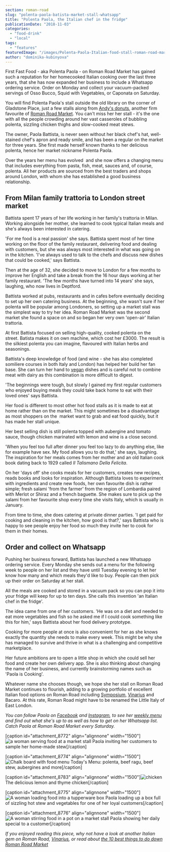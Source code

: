 ```yaml
---
section: roman-road
slug: "polenta-paola-batista-market-stall-whatsapp"
title: "Polenta Paola, the Italian chef in the fridge"
publicationDate: "2018-11-03"
categories: 
  - "food-drink"
  - "local"
tags: 
  - "features"
featuredImage: "/images/Polenta-Paola-Italian-food-stall-roman-road-market-09.jpg"
author: "dominika-kubinyova"
---
```


First Fast Food - aka Polenta Paola - on Roman Road Market has gained such a reputation for her homecooked Italian cooking over the last three years, that she has now expanded her business to include a Whatsapp ordering service. Order on Monday and collect your vacuum-packed servings of Osso Bucco, Squid with Vegetables, or Caponata on Saturday.

You will find Polenta Paola's stall outside the old library on the corner of Gladstone Place, just a few stalls along from [Andy's donuts](https://romanroadlondon.com/candi-donut-co-roman-road-market/), another firm favourite of [Roman Road Market](https://romanroadlondon.com/best-things-to-do-on-roman-road-market/). You can't miss her her stall - it's the one with all the people crowding around her vast casseroles of bubbling polenta, sizzling chicken thighs and slow-cooked meat stews.

The owner, Paola Battista, is never seen without her black chef's hat, well-stained chef's apron and ready smile, and has been a regular on the market for three years. She first made herself known thanks to her delicious polenta, hence her market nickname Polenta Paola.

Over the years her menu has evolved  and she now offers a changing menu that includes everything from pasta, fish, meat, sauces and, of course, polenta. All her products are sourced from the best traders and shops around London, with whom she has established a good business relationship.

## From Milan family trattoria to London street market

Battista spent 17 years of her life working in her family's trattoria in Milan. Working alongside her mother, she learned to cook typical Italian meals and she's always been interested in catering.

'For me food is a real passion' she says. Battista spent most of her time working on the floor of the family restaurant, delivering food and dealing with customers, but she was always most interested in what was going on in the kitchen. 'I've always used to talk to the chefs and discuss new dishes that could be cooked,' says Battista.

Then at the age of 32, she decided to move to London for a few months to improve her English and take a break from the 16 hour days working at her family restaurant. 'The few months have turned into 14 years' she says, laughing, who now lives in Deptford.

Battista worked at pubs, restaurants and in cafes before eventually deciding to set up her own catering business. At the beginning, she wasn't sure if her polenta will be popular among Londoners, so setting up a market stall was the simplest way to try her idea. Roman Road Market was the second market she found a space on and so began her very own 'open-air' Italian trattoria.

At first Battista focused on selling high-quality, cooked polenta on the street. Batista makes it on own machine, which cost her £3000. The result is the silkiest polenta you can imagine, flavoured with Italian herbs and seasonings.

Battista's deep knowledge of food (and wine - she has also completed somiliere courses in both Italy and London) has helped her build her fan base. She can turn her hand to [vegan](https://romanroadlondon.com/best-local-vegan-vegetarian-cafes-shops/) dishes and is careful not to combine meat with dairy as this combination is more difficult to digest.

'The beginnings were tough, but slowly I gained my first regular customers who enjoyed buying meals they could take back home to eat with their loved ones' says Battista.

Her food is different to most other hot food stalls as it is made to eat at home rather than on the market. This might sometimes be a disadvantage as most shoppers on the  market want to grab and eat food quickly, but it has made her stall unique.

Her best selling dish is still polenta topped with aubergine and tomato sauce, though chicken marinated with lemon and wine is a close second.

'When you feel too full after dinner you feel too lazy to do anything else, like for example have sex. My food allows you to do that,' she says, laughing. The inspiration for her meals comes from her mother and an old Italian cook book dating back to 1929 called _Il Talismano Della Felicita_.

On her 'days off' she cooks meals for her customers, creates new recipes, reads books and looks for inspiration. Although Battista loves to experiment with ingredients and create new foods, her own favourite dish is rather simple; fresh salami 'from the farmer' from the region of Lombardia paired with Merlot or Shiraz and a french baguette. She makes sure to pick up the salami from her favourite shop every time she visits Italy, which is usually in January.

From time to time, she does catering at private dinner parties. 'I get paid for cooking and cleaning in the kitchen, how good is that?,' says Battista who is happy to see people enjoy her food so much they invite her to cook for them in their homes.

## Order and collect on Whatsapp

Pushing her business forward, Battista has launched a new Whatsapp ordering service. Every Monday she sends out a menu for the following week to people on her list and they have until Tuesday evening to let her know how many and which meals they'd like to buy. People can then pick up their order on Saturday at her stall.

All the meals are cooked and stored in a vacuum pack so you can pop it into your fridge will keep for up to ten days. She calls this invention 'an Italian chef in the fridge'.

The idea came from one of her customers. 'He was on a diet and needed to eat more vegetables and fish so he asked me if I could cook something like this for him,' says Battista about her food delivery prototype.

Cooking for more people at once is also convenient for her as she knows exactly the quantity she needs to make every week. This might be why she has managed to survive and thrive in what is a challenging and competitive marketplace.

Her future ambitions are to open a little shop in which she could sell her food and create her own delivery app. She is also thinking about changing the name of her business, and currently brainstorming names such as 'Paola is Cooking'.

Whatever name she chooses though, we hope she her stall on Roman Road Market continues to flourish, adding to a growing portfolio of excellent Italian food options on Roman Road including [Symposium](https://romanroadlondon.com/symposium-negroni-cocktail-recipe/), [Vinarius](https://romanroadlondon.com/vinarius-bringing-italian-french-now-english-wines-roman-road/) and Bacaro. At this rate, Roman Road might have to be renamed the Little Italy of East London.

_You can follow Paola on [Facebook](https://www.facebook.com/First-Fast-Food-LTD-1595783507353083/) and [Instagram](https://www.instagram.com/paolaukfff/), to see her [weekly menu](https://www.firstfastfood.co.uk/menu) and find out what she's up to as well as how to get on her Whatsapp list. Catch Paola at Roman Road Market every Saturday._

\[caption id="attachment\_8772" align="alignnone" width="1500"\]![a woman serving food at a market stall](/images/Polenta-Paola-Italian-food-stall-roman-road-market-02.jpg) Paola inviting her customers to sample her home-made stew\[/caption\]

\[caption id="attachment\_8774" align="alignnone" width="1500"\]![Chalk board with food menu](/images/Polenta-Paola-Italian-food-stall-roman-road-market-05.jpg) Today's Menu: polenta, beef ragu, beef stew, aubergines and more\[/caption\]

\[caption id="attachment\_8783" align="alignnone" width="1500"\]![chicken](/images/Paola-Roman-Road-Market-lemon-thyme-chicken.jpg) The delicious lemon and thyme chicken\[/caption\]

\[caption id="attachment\_8775" align="alignnone" width="1500"\]![A woman loading food into a tupperware box](/images/Polenta-Paola-Italian-food-stall-roman-road-market-06.jpg) Paola loading up a box full of sizzling hot stew and vegetables for one of her loyal customers\[/caption\]

\[caption id="attachment\_8776" align="alignnone" width="1500"\]![A woman stirring food in a pot on a market stall](/images/Polenta-Paola-Italian-food-stall-roman-road-market-13.jpg) Paola showing her daily special to a customer\[/caption\]

_If you enjoyed reading this piece, why not have a look at another Italian gem on Roman Road, [Vinarius](https://romanroadlondon.com/vinarius-bringing-italian-french-now-english-wines-roman-road/), or read about [the 10 best things to do down Roman Road Market](https://romanroadlondon.com/best-things-to-do-on-roman-road-market/)_
